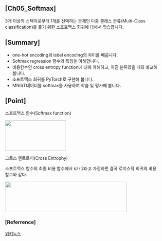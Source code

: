 ## [Ch05_Softmax]

3개 이상의 선택지로부터 1개를 선택하는 문제인 다중 클래스 분류(Multi-Class classification)를 풀기 위한 소프트맥스 회귀에 대해서 학습합니다. 

## [Summary]

- one-hot encoding과 label encoding의 차이를 배웁니다.
- Softmax regression 함수와 특징을 이해합니다.
- 비용함수인 cross entropy function에 대해 이해하고, 이진 분류였을 때와 비교해 봅니다.
- 소프트맥스 회귀를 PyTorch로 구현해 봅니다.
- MNIST데이터를 softmax를 사용하여 학습 및 평가해 봅니다.

## [Point]

소프트맥스 함수(Softmax function)

<img src="https://user-images.githubusercontent.com/55529617/104328133-de37fd80-552e-11eb-8b04-7f34ef74c682.png" width=200 height=100>

크로스 엔트로피(Cross Entrophy)

소프트맥스 함수의 최종 비용 함수에서 k가 2라고 가정하면 결국 로지스틱 회귀의 비용함수와 같다.

<img src="https://user-images.githubusercontent.com/55529617/104328130-dd06d080-552e-11eb-9758-991810000891.png" width=400 height=100>

### [Referrence]

[위키독스](https://wikidocs.net/book/2788)
